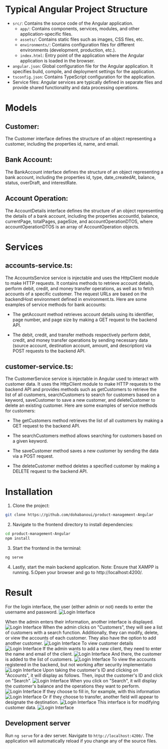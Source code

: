 
# Typical Angular Project Structure

- `src/`: Contains the source code of the Angular application.
  - `app/`: Contains components, services, modules, and other application-specific files.
  - `assets/`: Contains static files such as images, CSS files, etc.
  - `environments/`: Contains configuration files for different environments (development, production, etc.).
  - `index.html`: Entry point of the application where the Angular application is loaded in the browser.
- `angular.json`: Global configuration file for the Angular application. It specifies build, compile, and deployment settings for the application.
- `tsconfig.json`: Contains TypeScript configuration for the application.
- Service files: Angular services are typically defined in separate files and provide shared functionality and data processing operations.

# Models

## Customer:
The Customer interface defines the structure of an object representing a customer, including the properties id, name, and email.

## Bank Account:
The BankAccount interface defines the structure of an object representing a bank account, including the properties id, type, date_createdAt, balance, status, overDraft, and interestRate.

## Account Operation:
The AccountDetails interface defines the structure of an object representing the details of a bank account, including the properties accountId, balance, currentPage, totalPages, pageSize, and accountOperationDTOS, where accountOperationDTOS is an array of AccountOperation objects.

# Services

## accounts-service.ts:

The AccountsService service is injectable and uses the HttpClient module to make HTTP requests. It contains methods to retrieve account details, perform debit, credit, and money transfer operations, as well as to fetch accounts of a specific customer. The request URLs are based on the backendHost environment defined in environment.ts. Here are some examples of service methods for bank accounts:

- The getAccount method retrieves account details using its identifier, page number, and page size by making a GET request to the backend API.

- The debit, credit, and transfer methods respectively perform debit, credit, and money transfer operations by sending necessary data (source account, destination account, amount, and description) via POST requests to the backend API.

## customer-service.ts:

The CustomerService service is injectable in Angular used to interact with customer data. It uses the HttpClient module to make HTTP requests to the backend API and provides methods such as getCustomers to retrieve the list of all customers, searchCustomers to search for customers based on a keyword, saveCustomer to save a new customer, and deleteCustomer to delete an existing customer. Here are some examples of service methods for customers:

- The getCustomers method retrieves the list of all customers by making a GET request to the backend API.

- The searchCustomers method allows searching for customers based on a given keyword.

- The saveCustomer method saves a new customer by sending the data via a POST request.

- The deleteCustomer method deletes a specified customer by making a DELETE request to the backend API.


# Installation

1. Clone the project:
  ```bash
git clone https://github.com/dohabanoui/product-management-Angular
  ```
2. Navigate to the frontend directory to install dependencies:
  ```bash
cd product-management-Angular
npm install
  ```
3. Start the frontend in the terminal:

  ```bash
ng serve
  ```
4. Lastly, start the main backend application.
Note: Ensure that XAMPP is running.
5.Open your browser and go to http://localhost:4200/.

# Result


For the login interface, the user (either admin or not) needs to enter the username and password.
![Login Interface](images/0.png)

When the admin enters their information, another interface is displayed.
![Login Interface](images/1.png)
When the admin clicks on "Customers", they will see a list of customers with a search function. Additionally, they can modify, delete, or view the accounts of each customer. They also have the option to add another customer.
![Login Interface](images/2.png)
To view customer details
![Login Interface](images/3.png)
If the admin wants to add a new client, they need to enter the name and email of the client.
![Login Interface](images/4.png)
And there, the customer is added to the list of customers.
![Login Interface](images/5.png)
To view the accounts registered in the backend, but not working after security implementatio
![Login Interface](images/6.png)
Upon taking the customer's ID and clicking on "Accounts", it will display as follows. Then, input the customer's ID and click on "Search".
![Login Interface](images/7.png)
When you click on "Search", it will display the customer's balance and the operations they want to perform.
![Login Interface](images/8.png)
If they choose to fill in, for example, with this information
![Login Interface](images/9.png)
Or if they choose to transfer, another field will appear to designate the destination.
![Login Interface](images/10.png)
This interface is for modifying customer data.
![Login Interface](images/11.png)








































## Development server

Run `ng serve` for a dev server. Navigate to `http://localhost:4200/`. The application will automatically reload if you change any of the source files.


